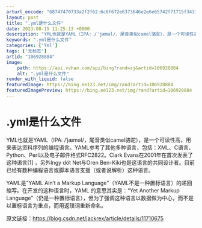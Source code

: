 ```yaml
---
arturl_encode: "68747470733a2f2f62:6c6f672e6373646e2e6e65742f71715f34313534323938392f:61727469636c652f64657461696c732f313036393238383834"
layout: post
title: ".yml是什么文件"
date: 2023-08-15 11:25:13 +0800
description: "YML也就是YAML（IPA: /ˈjæməl/，尾音类似camel骆驼），是一个可读性高，用来表达"
keywords: ".yml是什么文件"
categories: ['Yml']
tags: ['无标签']
artid: "106928884"
image:
    path: https://api.vvhan.com/api/bing?rand=sj&artid=106928884
    alt: ".yml是什么文件"
render_with_liquid: false
featuredImage: https://bing.ee123.net/img/rand?artid=106928884
featuredImagePreview: https://bing.ee123.net/img/rand?artid=106928884
---
```


# .yml是什么文件

YML也就是YAML（IPA: /ˈjæməl/，尾音类似camel骆驼），是一个可读性高，用来表达资料序列的编程语言。YAML参考了其他多种语言，包括：XML、C语言、Python、Perl以及电子邮件格式RFC2822。Clark Evans在2001年在首次发表了这种语言[1] ，另外Ingy döt Net与Oren Ben-Kiki也是这语言的共同设计者。目前已经有数种编程语言或脚本语言支援（或者说解析）这种语言。
  
YAML是"YAML Ain’t a Markup Language"（YAML不是一种置标语言）的递回缩写。在开发的这种语言时，YAML 的意思其实是：“Yet Another Markup Language”（仍是一种置标语言），但为了强调这种语言以数据做为中心，而不是以置标语言为重点，而用返璞词重新命名。

原文链接：https://blog.csdn.net/jackrex/article/details/11710675